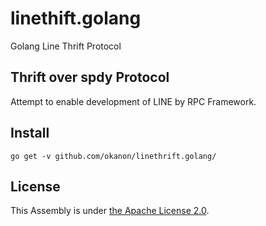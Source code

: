 # linethift.golang
Golang Line Thrift Protocol

## Thrift over spdy Protocol

Attempt to enable development of LINE by RPC Framework. 

## Install

```
go get -v github.com/okanon/linethrift.golang/
```

## License

This Assembly is under [the Apache License 2.0](LICENSE).